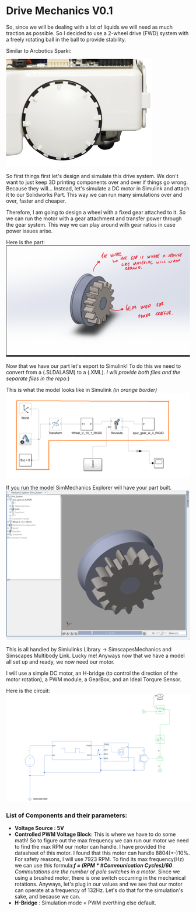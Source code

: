 # Drive Mechanics V0.1

So, since we will be dealing with a lot of liquids we will need as much traction as possible. So I decided to use a 2-wheel drive (FWD) system with a freely rotating ball in the ball to provide stability.

Similar to Arcbotics Sparki:

![](Images/Wheel-concept.png)

So first things first let's design and simulate this drive system. We don't want to just keep 3D printing components over and over if things go wrong. Because they will... Instead, let's simulate a DC motor in Simulink and attach it to our Solidworks Part. This way we can run many simulations over and over, faster and cheaper.

Therefore, I am going to design a wheel with a fixed gear attached to it. So we can run the motor with a gear attachment and transfer power through the gear system. This way we can play around with gear ratios in case power issues arise.

Here is the part:
![](Images/Wheel-gear-part.png)

Now that we have our part let's export to Simulink! To do this we need to convert from a (.SLDALASM) to a (.XML).
*I will provide both files and the separate files in the repo*:)

This is what the model looks like in Simulink *(in orange border)*
![](Images/simulink-model.png)  

If you run the model SimMechanics Explorer will have your part built.
![](Images/SimMech-Part.png)


This is all handled by Simiulinks Library -> SimscapesMechanics and Simscapes Multibody Link. Lucky me!
Anyways now that we have a model all set up and ready, we now need our motor.

I will use a simple DC motor, an H-bridge (to control the direction of the motor rotation), a PWM module, a GearBox, and an Ideal Torqure Sensor.

Here is the circuit:
![](Images/Circuit-DC-motor.png)

### List of Components and their parameters:
- **Voltage Source : 5V**
- **Controlled PWM Voltage Block**: This is where we have to do some math! So to figure out the max frequency we can run our motor we need to find the max RPM our motor can handle. I have provided the datasheet of this motor.
I found that this motor can handle 8804(+-)10%. For safety reasons, I will use 7923 RPM. To find its max frequency(Hz) we can use this formula:***f = (RPM * #Communication Cycles)/60***. *Commutations are the number of pole switches in a motor*. Since we using a brushed motor, there is one switch occurring in the mechanical rotations. Anyways, let's plug in our values and we see that our motor can operate at a frequency of 132Hz. Let's do that for the simulation's sake, and because we can.
- **H-Bridge** : Simulation mode = PWM everthing else default.



